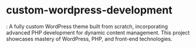 # custom-wordpress-development
: A fully custom WordPress theme built from scratch, incorporating advanced PHP development for dynamic content management. This project showcases mastery of WordPress, PHP, and front-end technologies.
